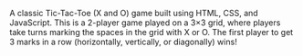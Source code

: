 A classic Tic-Tac-Toe (X and O) game built using HTML, CSS, and JavaScript. 
This is a 2-player game played on a 3×3 grid, where players take turns marking the spaces in the grid with X or O. 
The first player to get 3 marks in a row (horizontally, vertically, or diagonally) wins!

